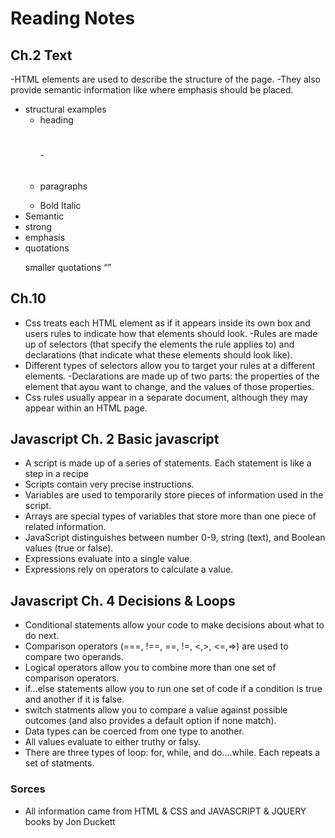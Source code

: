 # Reading Notes

## Ch.2 Text

-HTML elements are used to describe the structure of the page.
-They also provide semantic information like where emphasis should be placed.
- structural examples
  - heading <h1></h1> - <h6></h6>
  - paragraphs <p></p>
  - Bold <b></b> Italic <i></i>
 - Semantic
  - strong <strong></strong>
  - emphasis <em></em>
  - quotations <blockquote></blockquote> smaller quotations <q></q>  

  ## Ch.10

  - Css treats each HTML element as if it appears inside its own box and users rules to indicate how that elements should look.
  -Rules are made up of selectors (that specify the elements the rule applies to) and declarations (that indicate what these elements should look like). 
  - Different types of selectors allow you to target your rules at a different elements.
  -Declarations are made up of two parts: the properties of the element that ayou want to change, and the values of those properties.
  - Css rules usually appear in a separate document, although they may appear within an HTML page.

  ## Javascript Ch. 2 Basic javascript

  - A script is made up of a series of statements. Each statement is like a  step in a recipe
  - Scripts contain very precise instructions.
  - Variables are used to temporarily store pieces of information used in the script.
  - Arrays are special types of variables that store more than one piece of related information.
  - JavaScript distinguishes between number 0-9, string (text), and Boolean values (true or false).
  - Expressions evaluate into a single value.
  - Expressions rely on operators to calculate a value.

  ## Javascript Ch. 4 Decisions & Loops

  - Conditional statements allow your code to make decisions about what to do next.
  - Comparison operators (===, !==, ==, !=, <,>, <=,=>) are used to compare two operands.
  - Logical operators allow you to combine more than one set of comparison operators.
  - if...else statements allow you to run one set of code if a condition is true and another if it is false.
  - switch statments allow you to compare a value against possible outcomes (and also provides a default option if none match).
  - Data types can be coerced from one type to another.
  - All values evaluate to either truthy or falsy.
  - There are three types of loop: for, while, and do....while. Each repeats a set of statments.

  ### Sorces
  - All information came from HTML & CSS and JAVASCRIPT & JQUERY books by Jon Duckett